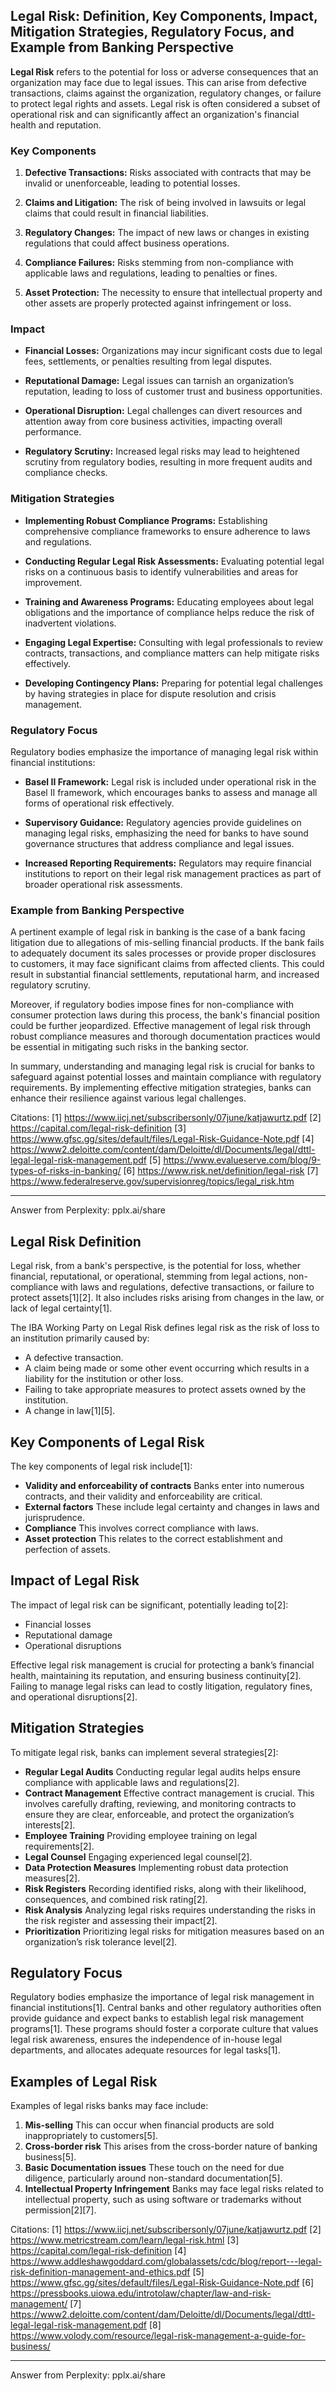 ## Legal Risk: Definition, Key Components, Impact, Mitigation Strategies, Regulatory Focus, and Example from Banking Perspective

**Legal Risk** refers to the potential for loss or adverse consequences that an organization may face due to legal issues. This can arise from defective transactions, claims against the organization, regulatory changes, or failure to protect legal rights and assets. Legal risk is often considered a subset of operational risk and can significantly affect an organization's financial health and reputation.

### Key Components

1. **Defective Transactions:** Risks associated with contracts that may be invalid or unenforceable, leading to potential losses.

2. **Claims and Litigation:** The risk of being involved in lawsuits or legal claims that could result in financial liabilities.

3. **Regulatory Changes:** The impact of new laws or changes in existing regulations that could affect business operations.

4. **Compliance Failures:** Risks stemming from non-compliance with applicable laws and regulations, leading to penalties or fines.

5. **Asset Protection:** The necessity to ensure that intellectual property and other assets are properly protected against infringement or loss.

### Impact

- **Financial Losses:** Organizations may incur significant costs due to legal fees, settlements, or penalties resulting from legal disputes.

- **Reputational Damage:** Legal issues can tarnish an organization’s reputation, leading to loss of customer trust and business opportunities.

- **Operational Disruption:** Legal challenges can divert resources and attention away from core business activities, impacting overall performance.

- **Regulatory Scrutiny:** Increased legal risks may lead to heightened scrutiny from regulatory bodies, resulting in more frequent audits and compliance checks.

### Mitigation Strategies

- **Implementing Robust Compliance Programs:** Establishing comprehensive compliance frameworks to ensure adherence to laws and regulations.

- **Conducting Regular Legal Risk Assessments:** Evaluating potential legal risks on a continuous basis to identify vulnerabilities and areas for improvement.

- **Training and Awareness Programs:** Educating employees about legal obligations and the importance of compliance helps reduce the risk of inadvertent violations.

- **Engaging Legal Expertise:** Consulting with legal professionals to review contracts, transactions, and compliance matters can help mitigate risks effectively.

- **Developing Contingency Plans:** Preparing for potential legal challenges by having strategies in place for dispute resolution and crisis management.

### Regulatory Focus

Regulatory bodies emphasize the importance of managing legal risk within financial institutions:

- **Basel II Framework:** Legal risk is included under operational risk in the Basel II framework, which encourages banks to assess and manage all forms of operational risk effectively.

- **Supervisory Guidance:** Regulatory agencies provide guidelines on managing legal risks, emphasizing the need for banks to have sound governance structures that address compliance and legal issues.

- **Increased Reporting Requirements:** Regulators may require financial institutions to report on their legal risk management practices as part of broader operational risk assessments.

### Example from Banking Perspective

A pertinent example of legal risk in banking is the case of a bank facing litigation due to allegations of mis-selling financial products. If the bank fails to adequately document its sales processes or provide proper disclosures to customers, it may face significant claims from affected clients. This could result in substantial financial settlements, reputational harm, and increased regulatory scrutiny. 

Moreover, if regulatory bodies impose fines for non-compliance with consumer protection laws during this process, the bank's financial position could be further jeopardized. Effective management of legal risk through robust compliance measures and thorough documentation practices would be essential in mitigating such risks in the banking sector. 

In summary, understanding and managing legal risk is crucial for banks to safeguard against potential losses and maintain compliance with regulatory requirements. By implementing effective mitigation strategies, banks can enhance their resilience against various legal challenges.

Citations:
[1] https://www.iicj.net/subscribersonly/07june/katjawurtz.pdf
[2] https://capital.com/legal-risk-definition
[3] https://www.gfsc.gg/sites/default/files/Legal-Risk-Guidance-Note.pdf
[4] https://www2.deloitte.com/content/dam/Deloitte/dl/Documents/legal/dttl-legal-legal-risk-management.pdf
[5] https://www.evalueserve.com/blog/9-types-of-risks-in-banking/
[6] https://www.risk.net/definition/legal-risk
[7] https://www.federalreserve.gov/supervisionreg/topics/legal_risk.htm

---
Answer from Perplexity: pplx.ai/share

## Legal Risk Definition
Legal risk, from a bank's perspective, is the potential for loss, whether financial, reputational, or operational, stemming from legal actions, non-compliance with laws and regulations, defective transactions, or failure to protect assets[1][2]. It also includes risks arising from changes in the law, or lack of legal certainty[1].

The IBA Working Party on Legal Risk defines legal risk as the risk of loss to an institution primarily caused by:
*   A defective transaction.
*   A claim being made or some other event occurring which results in a liability for the institution or other loss.
*   Failing to take appropriate measures to protect assets owned by the institution.
*   A change in law[1][5].

## Key Components of Legal Risk
The key components of legal risk include[1]:
*   **Validity and enforceability of contracts** Banks enter into numerous contracts, and their validity and enforceability are critical.
*   **External factors** These include legal certainty and changes in laws and jurisprudence.
*   **Compliance** This involves correct compliance with laws.
*   **Asset protection** This relates to the correct establishment and perfection of assets.

## Impact of Legal Risk
The impact of legal risk can be significant, potentially leading to[2]:
*   Financial losses
*   Reputational damage
*   Operational disruptions

Effective legal risk management is crucial for protecting a bank’s financial health, maintaining its reputation, and ensuring business continuity[2]. Failing to manage legal risks can lead to costly litigation, regulatory fines, and operational disruptions[2].

## Mitigation Strategies
To mitigate legal risk, banks can implement several strategies[2]:
*   **Regular Legal Audits** Conducting regular legal audits helps ensure compliance with applicable laws and regulations[2].
*   **Contract Management** Effective contract management is crucial. This involves carefully drafting, reviewing, and monitoring contracts to ensure they are clear, enforceable, and protect the organization’s interests[2].
*   **Employee Training** Providing employee training on legal requirements[2].
*   **Legal Counsel** Engaging experienced legal counsel[2].
*   **Data Protection Measures** Implementing robust data protection measures[2].
*   **Risk Registers** Recording identified risks, along with their likelihood, consequences, and combined risk rating[2].
*   **Risk Analysis** Analyzing legal risks requires understanding the risks in the risk register and assessing their impact[2].
*   **Prioritization** Prioritizing legal risks for mitigation measures based on an organization’s risk tolerance level[2].

## Regulatory Focus
Regulatory bodies emphasize the importance of legal risk management in financial institutions[1]. Central banks and other regulatory authorities often provide guidance and expect banks to establish legal risk management programs[1]. These programs should foster a corporate culture that values legal risk awareness, ensures the independence of in-house legal departments, and allocates adequate resources for legal tasks[1].

## Examples of Legal Risk
Examples of legal risks banks may face include:
1.  **Mis-selling** This can occur when financial products are sold inappropriately to customers[5].
2.  **Cross-border risk** This arises from the cross-border nature of banking business[5].
3.  **Basic Documentation issues** These touch on the need for due diligence, particularly around non-standard documentation[5].
4.  **Intellectual Property Infringement** Banks may face legal risks related to intellectual property, such as using software or trademarks without permission[2][7].

Citations:
[1] https://www.iicj.net/subscribersonly/07june/katjawurtz.pdf
[2] https://www.metricstream.com/learn/legal-risk.html
[3] https://capital.com/legal-risk-definition
[4] https://www.addleshawgoddard.com/globalassets/cdc/blog/report---legal-risk-definition-management-and-ethics.pdf
[5] https://www.gfsc.gg/sites/default/files/Legal-Risk-Guidance-Note.pdf
[6] https://pressbooks.uiowa.edu/introtolaw/chapter/law-and-risk-management/
[7] https://www2.deloitte.com/content/dam/Deloitte/dl/Documents/legal/dttl-legal-legal-risk-management.pdf
[8] https://www.volody.com/resource/legal-risk-management-a-guide-for-business/

---
Answer from Perplexity: pplx.ai/share
